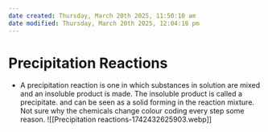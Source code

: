```yaml
---
date created: Thursday, March 20th 2025, 11:50:10 am
date modified: Thursday, March 20th 2025, 12:04:18 pm
---
```


# Precipitation Reactions
- A precipitation reaction is one in which substances in solution are mixed and an insoluble product is made. The insoluble product is called a precipitate. and can be seen as a solid forming in the reaction mixture.
Not sure why the chemicals change colour coding every step some reason.
![[Precipitation reactions-1742432625903.webp]]